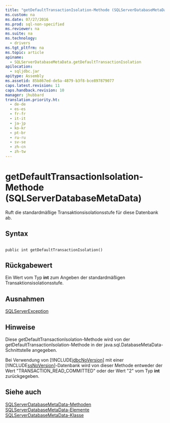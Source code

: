 ```yaml
---
title: "getDefaultTransactionIsolation-Methode (SQLServerDatabaseMetaData)"
ms.custom: na
ms.date: 07/27/2016
ms.prod: sql-non-specified
ms.reviewer: na
ms.suite: na
ms.technology: 
  - drivers
ms.tgt_pltfrm: na
ms.topic: article
apiname: 
  - SQLServerDatabaseMetaData.getDefaultTransactionIsolation
apilocation: 
  - sqljdbc.jar
apitype: Assembly
ms.assetid: 85b867ed-de5a-4879-b3f8-bce897879077
caps.latest.revision: 11
caps.handback.revision: 10
manager: jhubbard
translation.priority.ht: 
  - de-de
  - es-es
  - fr-fr
  - it-it
  - ja-jp
  - ko-kr
  - pt-br
  - ru-ru
  - sv-se
  - zh-cn
  - zh-tw
---
```

# getDefaultTransactionIsolation-Methode (SQLServerDatabaseMetaData)
  Ruft die standardmäßige Transaktionsisolationsstufe für diese Datenbank ab.  
  
## Syntax  
  
```  
  
public int getDefaultTransactionIsolation()  
```  
  
## Rückgabewert  
 Ein Wert vom Typ **int** zum Angeben der standardmäßigen Transaktionsisolationsstufe.  
  
## Ausnahmen  
 [SQLServerException](../content/SQLServerException-Class.md)  
  
## Hinweise  
 Diese getDefaultTransactionIsolation\-Methode wird von der getDefaultTransactionIsolation\-Methode in der java.sql.DatabaseMetaData\-Schnittstelle angegeben.  
  
 Bei Verwendung von [!INCLUDE[jdbcNoVersion](../content/includes/jdbcNoVersion_md.md)] mit einer [!INCLUDE[ssNoVersion](../content/includes/ssNoVersion_md.md)]\-Datenbank wird von dieser Methode entweder der Wert "TRANSACTION\_READ\_COMMITTED" oder der Wert "2" vom Typ **int** zurückgegeben.  
  
## Siehe auch  
 [SQLServerDatabaseMetaData-Methoden](../content/SQLServerDatabaseMetaData-Methods.md)   
 [SQLServerDatabaseMetaData-Elemente](../content/SQLServerDatabaseMetaData-Members.md)   
 [SQLServerDatabaseMetaData-Klasse](../content/SQLServerDatabaseMetaData-Class.md)  
  
  